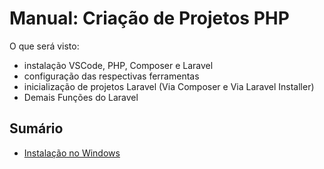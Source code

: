 # Manual: Criação de Projetos PHP

O que será visto:

- instalação VSCode, PHP, Composer e Laravel
- configuração das respectivas ferramentas
- inicialização de projetos Laravel (Via Composer e Via Laravel Installer)
- Demais Funções do Laravel

## Sumário

- [Instalação no Windows](pages/installation.md)